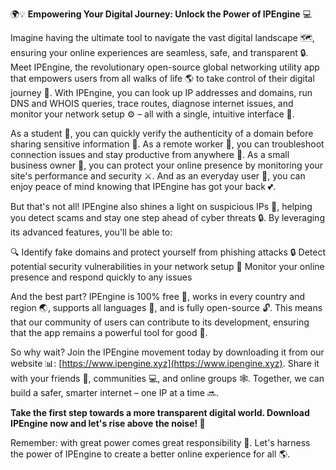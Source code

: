 🌍💡 **Empowering Your Digital Journey: Unlock the Power of IPEngine** 💻

Imagine having the ultimate tool to navigate the vast digital landscape 🗺️, ensuring your online experiences are seamless, safe, and transparent 🔒. Meet IPEngine, the revolutionary open-source global networking utility app that empowers users from all walks of life 🌎 to take control of their digital journey 💪. With IPEngine, you can look up IP addresses and domains, run DNS and WHOIS queries, trace routes, diagnose internet issues, and monitor your network setup ⚙️ – all with a single, intuitive interface 🔧.

As a student 🔭, you can quickly verify the authenticity of a domain before sharing sensitive information 📝. As a remote worker 💼, you can troubleshoot connection issues and stay productive from anywhere 🌆. As a small business owner 👥, you can protect your online presence by monitoring your site's performance and security ⚔️. And as an everyday user 🤖, you can enjoy peace of mind knowing that IPEngine has got your back 💕.

But that's not all! IPEngine also shines a light on suspicious IPs 👻, helping you detect scams and stay one step ahead of cyber threats 🔒. By leveraging its advanced features, you'll be able to:

🔍 Identify fake domains and protect yourself from phishing attacks
🔒 Detect potential security vulnerabilities in your network setup
🚀 Monitor your online presence and respond quickly to any issues

And the best part? IPEngine is 100% free 🎁, works in every country and region 🌏, supports all languages 💬, and is fully open-source 🔓. This means that our community of users can contribute to its development, ensuring that the app remains a powerful tool for good 🌈.

So why wait? Join the IPEngine movement today by downloading it from our website 📊: [https://www.ipengine.xyz](https://www.ipengine.xyz). Share it with your friends 👫, communities 💻, and online groups 🕸️. Together, we can build a safer, smarter internet – one IP at a time 🔜.

**Take the first step towards a more transparent digital world. Download IPEngine now and let's rise above the noise! 🌟**

Remember: with great power comes great responsibility 💪. Let's harness the power of IPEngine to create a better online experience for all 🌎.